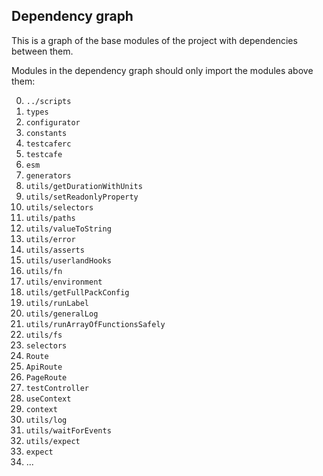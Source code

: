 ## Dependency graph

This is a graph of the base modules of the project with dependencies between them.

Modules in the dependency graph should only import the modules above them:

0. `../scripts`
1. `types`
2. `configurator`
3. `constants`
4. `testcaferc`
5. `testcafe`
6. `esm`
7. `generators`
8. `utils/getDurationWithUnits`
9. `utils/setReadonlyProperty`
10. `utils/selectors`
11. `utils/paths`
12. `utils/valueToString`
13. `utils/error`
14. `utils/asserts`
15. `utils/userlandHooks`
16. `utils/fn`
17. `utils/environment`
18. `utils/getFullPackConfig`
19. `utils/runLabel`
20. `utils/generalLog`
21. `utils/runArrayOfFunctionsSafely`
22. `utils/fs`
23. `selectors`
24. `Route`
25. `ApiRoute`
26. `PageRoute`
27. `testController`
28. `useContext`
29. `context`
30. `utils/log`
31. `utils/waitForEvents`
32. `utils/expect`
33. `expect`
34. ...
